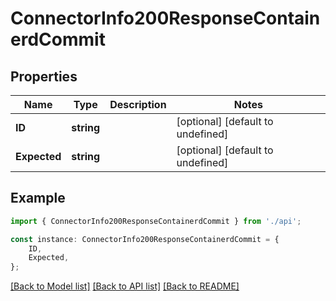 # ConnectorInfo200ResponseContainerdCommit


## Properties

Name | Type | Description | Notes
------------ | ------------- | ------------- | -------------
**ID** | **string** |  | [optional] [default to undefined]
**Expected** | **string** |  | [optional] [default to undefined]

## Example

```typescript
import { ConnectorInfo200ResponseContainerdCommit } from './api';

const instance: ConnectorInfo200ResponseContainerdCommit = {
    ID,
    Expected,
};
```

[[Back to Model list]](../README.md#documentation-for-models) [[Back to API list]](../README.md#documentation-for-api-endpoints) [[Back to README]](../README.md)
